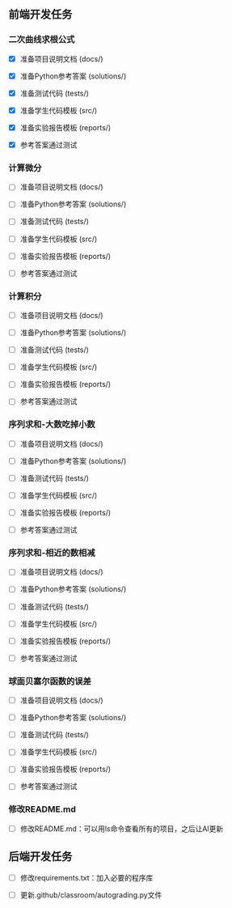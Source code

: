 ## 前端开发任务

  

### 二次曲线求根公式

- [x] 准备项目说明文档 (docs/)

- [x] 准备Python参考答案 (solutions/)

- [x] 准备测试代码 (tests/)

- [x] 准备学生代码模板 (src/)

- [x] 准备实验报告模板 (reports/)

- [x] 参考答案通过测试

  

### 计算微分

- [ ] 准备项目说明文档 (docs/)

- [ ] 准备Python参考答案 (solutions/)

- [ ] 准备测试代码 (tests/)

- [ ] 准备学生代码模板 (src/)

- [ ] 准备实验报告模板 (reports/)

- [ ] 参考答案通过测试

  

### 计算积分

- [ ] 准备项目说明文档 (docs/)

- [ ] 准备Python参考答案 (solutions/)

- [ ] 准备测试代码 (tests/)

- [ ] 准备学生代码模板 (src/)

- [ ] 准备实验报告模板 (reports/)

- [ ] 参考答案通过测试

  

### 序列求和-大数吃掉小数

- [ ] 准备项目说明文档 (docs/)

- [ ] 准备Python参考答案 (solutions/)

- [ ] 准备测试代码 (tests/)

- [ ] 准备学生代码模板 (src/)

- [ ] 准备实验报告模板 (reports/)

- [ ] 参考答案通过测试

  
### 序列求和-相近的数相减

- [ ] 准备项目说明文档 (docs/)

- [ ] 准备Python参考答案 (solutions/)

- [ ] 准备测试代码 (tests/)

- [ ] 准备学生代码模板 (src/)

- [ ] 准备实验报告模板 (reports/)

- [ ] 参考答案通过测试

  

### 球面贝塞尔函数的误差

- [ ] 准备项目说明文档 (docs/)

- [ ] 准备Python参考答案 (solutions/)

- [ ] 准备测试代码 (tests/)

- [ ] 准备学生代码模板 (src/)

- [ ] 准备实验报告模板 (reports/)

- [ ] 参考答案通过测试

  

### 修改README.md

- [ ] 修改README.md：可以用ls命令查看所有的项目，之后让AI更新

  

## 后端开发任务

- [ ] 修改requirements.txt：加入必要的程序库

- [ ] 更新.github/classroom/autograding.py文件